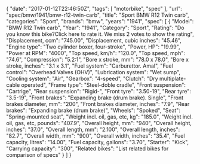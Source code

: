 {
    "date": "2017-01-12T22:46:50Z",
    "tags": [
        "motorbike",
        "spec"
    ],
    "url": "spec\/bmw\/1941\/bmw-r12-twin-carb",
    "title": "Sport BMW R12 Twin carb",
    "categories": "Sport",
    "brands": "bmw",
    "years": "1941",
    "spec": [
        {
            "Model": "BMW R12 Twin carb",
            "Year": "1941",
            "Category": "Sport",
            "Rating": "Do you know this bike?Click here to rate it. We miss 2 votes to show the rating",
            "Displacement, ccm": "745.00",
            "Displacement, cubic inches": "45.46",
            "Engine type": "Two cylinder boxer, four-stroke",
            "Power, HP": "19.99",
            "Power at RPM": "4000",
            "Top speed, km\/h": "120.0",
            "Top speed, mph": "74.6",
            "Compression": "5.2:1",
            "Bore x stroke, mm": "78.0 x 78.0",
            "Bore x stroke, inches": "3.1 x 3.1",
            "Fuel system": "Carburettor. Amal",
            "Fuel control": "Overhead Valves (OHV)",
            "Lubrication system": "Wet sump",
            "Cooling system": "Air",
            "Gearbox": "4-speed",
            "Clutch": "Dry multiplate-cable operated",
            "Frame type": "Steel-doble cradle",
            "Front suspension": "Cartrige",
            "Rear suspension": "Rigid-",
            "Front tyre": "3.50-19",
            "Rear tyre": "3.5-19",
            "Front brakes": "Expanding brake (drum brake). Single",
            "Front brakes diameter, mm": "200",
            "Front brakes diameter, inches": "7.9",
            "Rear brakes": "Expanding brake (drum brake)",
            "Wheels": "Spoked",
            "Seat": "Spring-mounted seat",
            "Weight incl. oil, gas, etc, kg": "185.0",
            "Weight incl. oil, gas, etc, pounds": "407.9",
            "Overall height, mm": "940",
            "Overall height, inches": "37.0",
            "Overall length, mm": "2.100",
            "Overall length, inches": "82.7",
            "Overall width, mm": "900",
            "Overall width, inches": "35.4",
            "Fuel capacity, litres": "14.00",
            "Fuel capacity, gallons": "3.70",
            "Starter": "Kick",
            "Carrying capacity": "300",
            "Related bikes": "List related bikes for comparison of specs"
        }
    ]
}